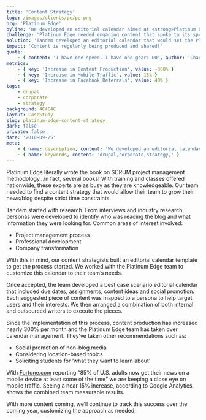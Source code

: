 ```yaml
---
title: 'Content Strategy'
logo: /images/clients/pe/pe.png
org: 'Platinum Edge'
byline: 'We developed an editorial calendar aimed at <strong>Platinum Edge''s</strong> key audiences.'
challenge: 'Platinum Edge needed engaging content that spoke to its specialized user base.'
solution: 'Tandem developed an editorial calendar that would set the Platinum Edge team up for success.'
impact: 'Content is regularly being produced and shared!'
quote:
    - { content: 'I have one speed. I have one gear: GO', author: 'Charlie Sheen' }
metrics:
    - { key: 'Increase in Content Production', value: ~300% }
    - { key: 'Increase in Mobile Traffic', value: 15% }
    - { key: 'Increase in Facebook Referrals', value: 40% }
tags:
    - drupal
    - corporate
    - strategy
background: 4C4C4C
layout: CaseStudy
slug: platinum-edge-content-strategy
dark: false
private: false
date: '2018-09-25'
meta:
    - { name: description, content: 'We developed an editorial calendar aimed at <strong>Platinum Edge''s</strong> key audiences.' }
    - { name: keywords, content: 'drupal,corporate,strategy,' }
---
```


Platinum Edge literally wrote the book on SCRUM project management methodology...in fact, several books! With training and classes offered nationwide, these experts are as busy as they are knowledgeable. Our team needed to find a content strategy that would allow their team to grow their news/blog despite strict time constraints.

Tandem started with research. From interviews and industry research, personas were developed to identify who was reading the blog and what information they were looking for. Common areas of interest involved:

- Project management process
- Professional development
- Company transformation

With this in mind, our content strategists built an editorial calendar template to get the process started. We worked with the Platinum Edge team to customize this calendar to their team’s needs.

Once accepted, the team developed a best case scenario editorial calendar that included due dates, assignments, content ideas and social promotion. Each suggested piece of content was mapped to a persona to help target users and their interests. We then arranged a combination of both internal and outsourced writers to execute the pieces.

Since the implementation of this process, content production has increased nearly 300% per month and the Platinum Edge team has taken over calendar management. They’ve taken other recommendations such as:

- Social promotion of non-blog media
- Considering location-based topics
- Soliciting students for ‘what they want to learn about’

With [Fortune.com](http://fortune.com/2017/06/18/mobile-news-reading-pew/) reporting “85% of U.S. adults now get their news on a mobile device at least some of the time” we are keeping a close eye on mobile traffic. Seeing a near 15% increase, according to Google Analytics, shows the combined team measurable results.

With more content coming, we’ll continue to track this success over the coming year, customizing the approach as needed.
